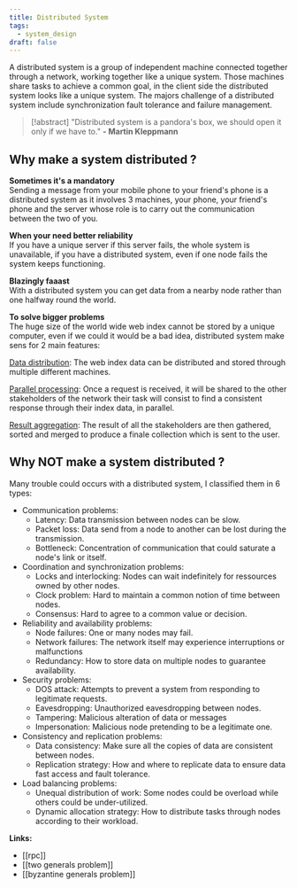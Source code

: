 ```yaml
---
title: Distributed System
tags:
  - system_design
draft: false
---
```

A distributed system is a group of independent machine connected together through a network, working together like a unique system. Those machines share tasks to achieve a common goal, in the client side the distributed system looks like a unique system.
The majors challenge of a distributed system include synchronization fault tolerance and failure management.
> [!abstract] 
> "Distributed system is a pandora's box, we should open it only if we have to."
> **- Martin Kleppmann**
## Why make a system distributed ?

**Sometimes it's a mandatory** <br>
Sending a message from your mobile phone to your friend's phone is a distributed system as it involves 3 machines, your phone, your friend's phone and the server whose role is to carry out the communication between the two of you.

**When your need better reliability** <br>
If you have a unique server if this server fails, the whole system is unavailable, if you have a distributed system, even if one node fails the system keeps functioning.

**Blazingly faaast** <br>
With a distributed system you can get data from a nearby node rather than one halfway round the world.

**To solve bigger problems** <br>
The huge size of the world wide web index cannot be stored by a unique computer, even if we could it would be a bad idea, distributed system make sens for 2 main features:

<u>Data distribution</u>: The web index data can be distributed and stored through multiple different machines.

<u>Parallel processing</u>: Once a request is received, it will be shared to the other stakeholders of the network their task will consist to find a consistent response through their index data, in parallel.

<u>Result aggregation</u>: The result of all the stakeholders are then gathered, sorted and merged to produce a finale collection which is sent to the user.

## Why NOT make a system distributed ?
Many trouble could occurs with a distributed system, I classified them in 6 types:

- Communication problems:
	- Latency: Data transmission between nodes can be slow.
	- Packet loss: Data send from a node to another can be lost during the transmission.
	- Bottleneck: Concentration of communication that could saturate a node's link or itself.
- Coordination and synchronization problems:
	- Locks and interlocking: Nodes can wait indefinitely for ressources owned by other nodes.
	- Clock problem: Hard to maintain a common notion of time between nodes.
	- Consensus: Hard to agree to a common value or decision.
- Reliability and availability problems:
	- Node failures: One or many nodes may fail.
	- Network failures: The network itself may experience interruptions or malfunctions 
	- Redundancy: How to store data on multiple nodes to guarantee availability.
- Security problems:
	- DOS attack: Attempts to prevent a system from responding to legitimate requests. 
	- Eavesdropping: Unauthorized eavesdropping between nodes.
	- Tampering: Malicious alteration of data or messages
	- Impersonation: Malicious node pretending to be a legitimate one.
- Consistency and replication problems:
	- Data consistency: Make sure all the copies of data are consistent between nodes.
	- Replication strategy: How and where to replicate data to ensure data fast access and fault tolerance.
- Load balancing problems:
	- Unequal distribution of work: Some nodes could be overload while others could be under-utilized.
	- Dynamic allocation strategy: How to distribute tasks through nodes according to their workload.

**Links:**
- [[rpc]]
- [[two generals problem]]
- [[byzantine generals problem]]